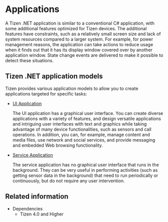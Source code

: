 # Applications

A Tizen .NET application is similar to a conventional C\# application, with some additional features optimized for Tizen devices. The additional features have constraints, such as a relatively small screen size and lack of system resources compared to a larger system. For example, for power management reasons, the application can take actions to reduce usage when it finds out that it has its display window covered over by another application window. State change events are delivered to make it possible to detect these situations.

<a name="app_models"></a>
## Tizen .NET application models

Tizen provides various application models to allow you to create applications targeted for specific tasks:

- [UI Application](./uiapplication/overview.md)

  The UI application has a graphical user interface. You can create diverse applications with a variety of features, and design
  versatile applications and intriguing user interfaces with text and graphics while taking advantage of many device functionalities, such as sensors and call operations. In addition, you can, for example, manage content and media files, use network and social services, and provide messaging and embedded Web browsing functionality.

- [Service Application](./service_application.md)

  The service application has no graphical user interface that runs in the background. They can be very useful in performing activities (such as getting sensor data in the background) that need to run periodically or continuously, but do not require any user intervention.

## Related information
- Dependencies
  - Tizen 4.0 and Higher
